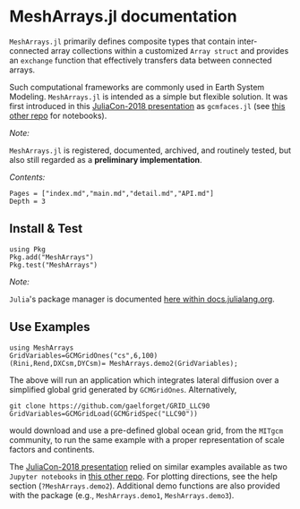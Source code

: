 # MeshArrays.jl documentation

`MeshArrays.jl` primarily defines composite types that contain inter-connected array collections within a customized `Array struct` and provides an `exchange` function that effectively transfers data between connected arrays.

Such computational frameworks are commonly used in Earth System Modeling. `MeshArrays.jl` is intended as a simple but flexible solution. It was first introduced in this [JuliaCon-2018 presentation](https://youtu.be/RDxAy_zSUvg) as `gcmfaces.jl` (see [this other repo](https://github.com/gaelforget/JuliaCon2018Notebooks.git) for notebooks).

_Note:_

`MeshArrays.jl` is registered, documented, archived, and routinely tested, but also still regarded as a **preliminary implementation**.

_Contents:_

```@contents
Pages = ["index.md","main.md","detail.md","API.md"]
Depth = 3
```

## Install & Test

```
using Pkg
Pkg.add("MeshArrays")
Pkg.test("MeshArrays")
```
_Note:_

`Julia`'s package manager is documented [here within docs.julialang.org](https://docs.julialang.org/en/stable/stdlib/Pkg/).

## Use Examples

```
using MeshArrays
GridVariables=GCMGridOnes("cs",6,100)
(Rini,Rend,DXCsm,DYCsm)= MeshArrays.demo2(GridVariables);
```

The above will run an application which integrates lateral diffusion over a simplified global grid generated by `GCMGridOnes`. Alternatively,

```
git clone https://github.com/gaelforget/GRID_LLC90
GridVariables=GCMGridLoad(GCMGridSpec("LLC90"))
```

would download and use a pre-defined global ocean grid, from the `MITgcm` community, to run the same example with a proper representation of scale factors and continents.

The [JuliaCon-2018 presentation](https://youtu.be/RDxAy_zSUvg) relied on similar examples available as two `Jupyter notebooks` in [this other repo](https://github.com/gaelforget/JuliaCon2018Notebooks.git). For plotting directions, see the help section (`?MeshArrays.demo2`). Additional demo functions are also provided with the package (e.g., `MeshArrays.demo1`, `MeshArrays.demo3`).
